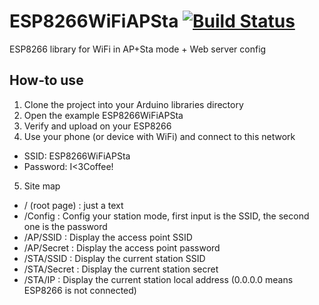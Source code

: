 # ESP8266WiFiAPSta [![Build Status](https://travis-ci.org/nhuhoai/ESP8266WiFiAPSta.svg?branch=master)](https://www.github.com/nhuhoai/ESP8266WiFiAPSta)

ESP8266 library for WiFi in AP+Sta mode + Web server config

## How-to use

1. Clone the project into your Arduino libraries directory
2. Open the example ESP8266WiFiAPSta
3. Verify and upload on your ESP8266
4. Use your phone (or device with WiFi) and connect to this network
  - SSID: ESP8266WiFiAPSta
  - Password: I<3Coffee!
5. Site map
  - / (root page) : just a text
  - /Config : Config your station mode, first input is the SSID, the second one
    is the password
  - /AP/SSID : Display the access point SSID
  - /AP/Secret : Display the access point password
  - /STA/SSID : Display the current station SSID
  - /STA/Secret : Display the current station secret
  - /STA/IP : Display the current station local address (0.0.0.0 means ESP8266
    is not connected)